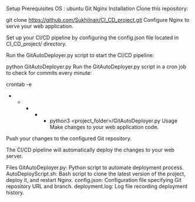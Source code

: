 
Setup
Prerequisites
OS : ubuntu
Git
Nginx
Installation
Clone this repository:

git clone https://github.com/Sukhilnair/CI_CD_project.git
Configure Nginx to serve your web application.

Set up your CI/CD pipeline by configuring the config.json file located in CI_CD_project/ directory.

Run the GitAutoDeployer.py script to start the CI/CD pipeline:

python GitAutoDeployer.py
Run the GitAutoDeployer.py script in a cron job to check for commits every minute:

crontab -e
* * * * * python3 <project_folder>/GitAutoDeployer.py
Usage
Make changes to your web application code.

Push your changes to the configured Git repository.

The CI/CD pipeline will automatically deploy the changes to your web server.

Files
GitAutoDeployer.py: Python script to automate deployment process.
AutoDeployScript.sh: Bash script to clone the latest version of the project, deploy it, and restart Nginx.
config.json: Configuration file specifying Git repository URL and branch.
deployment.log: Log file recording deployment history.
